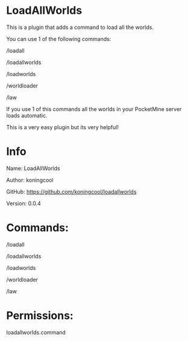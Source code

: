 # LoadAllWorlds
This is a plugin that adds a command to load all the worlds.

You can use 1 of the following commands: 

/loadall

/loadallworlds

/loadworlds

/worldloader

/law

If you use 1 of this commands all the worlds in your PocketMine server loads automatic.

This is a very easy plugin but its very helpful!

# Info
 Name: LoadAllWorlds
 
 Author: koningcool
 
 GitHub: https://github.com/koningcool/loadallworlds

 Version: 0.0.4

# Commands:
 /loadall
 
 /loadallworlds
 
 /loadworlds
 
 /worldloader
 
 /law

# Permissions:
 loadallworlds.command

